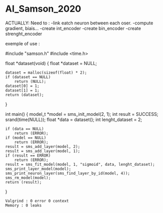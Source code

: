 # AI_Samson_2020


ACTUALLY:
Need to :
-link eatch neuron between each oser.
-compute gradient, biais...
-create int_encoder
-create bin_encoder
-create strenght_encoder


exemple of use :

#include "samson.h"
#include <time.h>

float *dataset(void)
{
    float *dataset = NULL;

    dataset = malloc(sizeof(float) * 2);
    if (dataset == NULL)
        return (NULL);
    dataset[0] = 1;
    dataset[1] = 1;
    return (dataset);
}

int main()
{
    model_t *model = sms_init_model(2, 1);
    int result = SUCCESS;
    srand(time(NULL));
    float *data = dataset();
    int lenght_dataset = 2;

    if (data == NULL)
        return (ERROR);
    if (model == NULL)
        return (ERROR);
    result = sms_add_layer(model, 2);
    result = sms_add_layer(model, 1);
    if (result == ERROR)
        return (ERROR);
    result = sms_fit_model(model, 1, "sigmoid", data, lenght_dataset);
    sms_print_layer_model(model);
    sms_print_neuron_layer(sms_find_layer_by_id(model, 4));
    sms_rm_model(model);
    return (result);
}

    Valgrind : 0 error 0 context
    Memory : 0 leaks